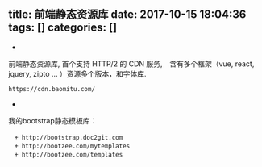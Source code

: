 title: 前端静态资源库
date: 2017-10-15 18:04:36
tags: []
categories: []
---
* 
前端静态资源库, 首个支持 HTTP/2 的 CDN 服务,　含有多个框架（vue, react, jquery, zipto ... ）资源多个版本，和字体库.
```
https://cdn.baomitu.com/
```
* 
我的bootstrap静态模板库：
```
　+ http://bootstrap.doc2git.com
　+ http://bootzee.com/mytemplates
　+ http://bootzee.com/templates
```
